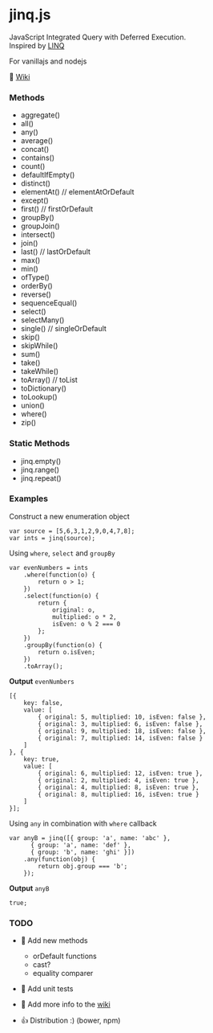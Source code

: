 ﻿# jinq.js
JavaScript Integrated Query with Deferred Execution.  
Inspired by [LINQ](https://msdn.microsoft.com/en-us/library/system.linq.enumerable_methods(v=vs.110).aspx)

For vanillajs and nodejs

:page_facing_up: [Wiki](https://github.com/A1rPun/jinq.js/wiki)

### Methods

- aggregate()
- all()
- any()
- average()
- concat()
- contains()
- count()
- defaultIfEmpty()
- distinct()
- elementAt() // elementAtOrDefault
- except()
- first() // firstOrDefault
- groupBy()
- groupJoin()
- intersect()
- join()
- last() // lastOrDefault
- max()
- min()
- ofType()
- orderBy()
- reverse()
- sequenceEqual()
- select()
- selectMany()
- single() // singleOrDefault
- skip()
- skipWhile()
- sum()
- take()
- takeWhile()
- toArray() // toList
- toDictionary()
- toLookup()
- union()
- where()
- zip()

### Static Methods
- jinq.empty() 
- jinq.range()
- jinq.repeat()

### Examples

Construct a new enumeration object

    var source = [5,6,3,1,2,9,0,4,7,8];
    var ints = jinq(source);

Using `where`, `select` and `groupBy`

    var evenNumbers = ints
        .where(function(o) {
            return o > 1;
        })
        .select(function(o) {
            return {
                original: o,
                multiplied: o * 2,
                isEven: o % 2 === 0
            };
        })
        .groupBy(function(o) {
            return o.isEven;
        })
        .toArray();

**Output** `evenNumbers`

	[{
		key: false,
		value: [
			{ original: 5, multiplied: 10, isEven: false },
			{ original: 3, multiplied: 6, isEven: false },
			{ original: 9, multiplied: 18, isEven: false },
			{ original: 7, multiplied: 14, isEven: false }
		]
	}, {
		key: true,
		value: [
			{ original: 6, multiplied: 12, isEven: true },
			{ original: 2, multiplied: 4, isEven: true },
			{ original: 4, multiplied: 8, isEven: true },
			{ original: 8, multiplied: 16, isEven: true }
		]
	}];

Using `any` in combination with `where` callback

	var anyB = jinq([{ group: 'a', name: 'abc' },
          { group: 'a', name: 'def' },
          { group: 'b', name: 'ghi' }])
        .any(function(obj) {
            return obj.group === 'b';
        });

**Output** `anyB`

	true;

### TODO

- :link: Add new methods
    - orDefault functions
    - cast?
    - equality comparer

- :page_facing_up: Add unit tests
- :page_facing_up: Add more info to the [wiki](https://github.com/A1rPun/jinq.js/wiki)
- :thumbsup: Distribution :) (bower, npm)
